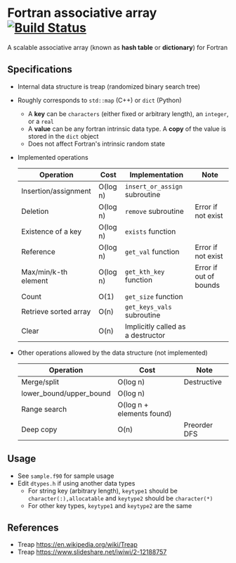 # Fortran associative array [![Build Status](https://travis-ci.org/ysdtkm/fortran_associative_array.svg?branch=master)](https://travis-ci.org/ysdtkm/fortran_associative_array)
A scalable associative array (known as **hash table** or **dictionary**) for Fortran

## Specifications
* Internal data structure is treap (randomized binary search tree)
* Roughly corresponds to `std::map` (C++) or `dict` (Python)
    * A **key** can be `characters` (either fixed or arbitrary length), an `integer`, or a `real`
    * A **value** can be any fortran intrinsic data type. A **copy** of the value is stored in the `dict` object
    * Does not affect Fortran's intrinsic random state
* Implemented operations

  |Operation                  |Cost     |Implementation                    |Note                   |
  |----                       |----     |----                              |----                   |
  |Insertion/assignment       |O(log n) |`insert_or_assign` subroutine     |                       |
  |Deletion                   |O(log n) |`remove` subroutine               |Error if not exist     |
  |Existence of a key         |O(log n) |`exists` function                 |                       |
  |Reference                  |O(log n) |`get_val` function                |Error if not exist     |
  |Max/min/k-th element       |O(log n) |`get_kth_key` function            |Error if out of bounds |
  |Count                      |O(1)     |`get_size` function               |                       |
  |Retrieve sorted array      |O(n)     |`get_keys_vals` subroutine        |                       |
  |Clear                      |O(n)     |Implicitly called as a destructor |                       |

* Other operations allowed by the data structure (not implemented)

  |Operation                  |Cost                     |Note                                          |
  |----                       |----                     |----                                          |
  |Merge/split                |O(log n)                 |Destructive                                   |
  |lower_bound/upper_bound    |O(log n)                 |                                              |
  |Range search               |O(log n + elements found)|                                              |
  |Deep copy                  |O(n)                     |Preorder DFS                                  |

## Usage
* See `sample.f90` for sample usage
* Edit `dtypes.h` if using another data types
    * For string key (arbitrary length), `keytype1` should be `character(:),allocatable` and `keytype2` should be `character(*)`
    * For other key types, `keytype1` and `keytype2` are the same

## References
* Treap https://en.wikipedia.org/wiki/Treap
* Treap https://www.slideshare.net/iwiwi/2-12188757

